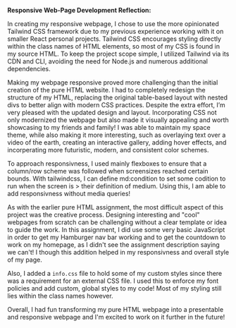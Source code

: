 **Responsive Web-Page Development Reflection:**

In creating my responsive webpage, I chose to use the more opinionated Tailwind CSS framework due to my previous experience working with it on smaller React personal projects. Tailwind CSS encourages styling directly within the class names of HTML elements, so most of my CSS is found in my source HTML. To keep the project scope simple, I utilized Tailwind via its CDN and CLI, avoiding the need for Node.js and numerous additional dependencies.

Making my webpage responsive proved more challenging than the initial creation of the pure HTML website. I had to completely redesign the structure of my HTML, replacing the original table-based layout with nested divs to better align with modern CSS practices. Despite the extra effort, I’m very pleased with the updated design and layout. Incorporating CSS not only modernized the webpage but also made it visually appealing and worth showcasing to my friends and family! I was able to maintain my space theme, while also making it more interesting, such as overlaying text over a video of the earth, creating an interactive gallery, adding hover effects, and incorperating more futuristic, modern, and consistent color schemes.

To approach responsivness, I used mainly flexboxes to ensure that a column/row scheme was followed when screensizes reached certain bounds. With tailwindcss, I can define md:condition to set some codition to run when the screen is > their definition of medium. Using this, I am able to add responsivness without media queries!

As with the earlier pure HTML assignment, the most difficult aspect of this project was the creative process. Designing interesting and "cool" webpages from scratch can be challenging without a clear template or idea to guide the work. In this assignment, I did use some very basic JavaScript in order to get my Hamburger nav bar working and to get the countdown to work on my homepage, as I didn't see the assignment description saying we can't! I though this addition helped in my responsivness and overall style of my page. 

Also, I added a `info.css` file to hold some of my custom styles since there was a requirement for an external CSS file. I used this to enforce my font policies and add custom, global styles to my code! Most of my styling still lies within the class names however.

Overall, I had fun transforming my pure HTML webpage into a presentable and responsive webpage and I'm excited to work on it further in the future!

